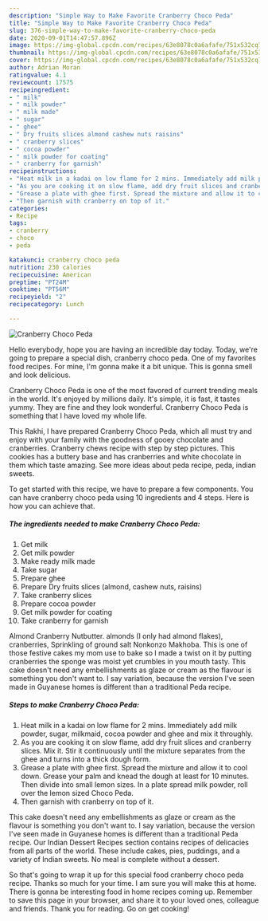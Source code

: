 ```yaml
---
description: "Simple Way to Make Favorite Cranberry Choco Peda"
title: "Simple Way to Make Favorite Cranberry Choco Peda"
slug: 376-simple-way-to-make-favorite-cranberry-choco-peda
date: 2020-09-01T14:47:57.896Z
image: https://img-global.cpcdn.com/recipes/63e8078c0a6afafe/751x532cq70/cranberry-choco-peda-recipe-main-photo.jpg
thumbnail: https://img-global.cpcdn.com/recipes/63e8078c0a6afafe/751x532cq70/cranberry-choco-peda-recipe-main-photo.jpg
cover: https://img-global.cpcdn.com/recipes/63e8078c0a6afafe/751x532cq70/cranberry-choco-peda-recipe-main-photo.jpg
author: Adrian Moran
ratingvalue: 4.1
reviewcount: 17575
recipeingredient:
- " milk"
- " milk powder"
- " milk made"
- " sugar"
- " ghee"
- " Dry fruits slices almond cashew nuts raisins"
- " cranberry slices"
- " cocoa powder"
- " milk powder for coating"
- " cranberry for garnish"
recipeinstructions:
- "Heat milk in a kadai on low flame for 2 mins. Immediately add milk powder, sugar, milkmaid, cocoa powder and ghee and mix it throughly."
- "As you are cooking it on slow flame, add dry fruit slices and cranberry slices. Mix it. Stir it continuously until the mixture separates from the ghee and turns into a thick dough form."
- "Grease a plate with ghee first. Spread the mixture and allow it to cool down. Grease your palm and knead the dough at least for 10 minutes. Then divide into small lemon sizes. In a plate spread milk powder, roll over the lemon sized Choco Peda."
- "Then garnish with cranberry on top of it."
categories:
- Recipe
tags:
- cranberry
- choco
- peda

katakunci: cranberry choco peda 
nutrition: 230 calories
recipecuisine: American
preptime: "PT24M"
cooktime: "PT56M"
recipeyield: "2"
recipecategory: Lunch

---
```



![Cranberry Choco Peda](https://img-global.cpcdn.com/recipes/63e8078c0a6afafe/751x532cq70/cranberry-choco-peda-recipe-main-photo.jpg)

Hello everybody, hope you are having an incredible day today. Today, we're going to prepare a special dish, cranberry choco peda. One of my favorites food recipes. For mine, I'm gonna make it a bit unique. This is gonna smell and look delicious.

Cranberry Choco Peda is one of the most favored of current trending meals in the world. It's enjoyed by millions daily. It's simple, it is fast, it tastes yummy. They are fine and they look wonderful. Cranberry Choco Peda is something that I have loved my whole life.

This Rakhi, I have prepared Cranberry Choco Peda, which all must try and enjoy with your family with the goodness of gooey chocolate and cranberries. Cranberry chews recipe with step by step pictures. This cookies has a buttery base and has cranberries and white chocolate in them which taste amazing. See more ideas about peda recipe, peda, indian sweets.


To get started with this recipe, we have to prepare a few components. You can have cranberry choco peda using 10 ingredients and 4 steps. Here is how you can achieve that.

<!--inarticleads1-->

##### The ingredients needed to make Cranberry Choco Peda:

1. Get  milk
1. Get  milk powder
1. Make ready  milk made
1. Take  sugar
1. Prepare  ghee
1. Prepare  Dry fruits slices (almond, cashew nuts, raisins)
1. Take  cranberry slices
1. Prepare  cocoa powder
1. Get  milk powder for coating
1. Take  cranberry for garnish


Almond Cranberry Nutbutter. almonds (I only had almond flakes), cranberries, Sprinkling of ground salt Nonkonzo Makhoba. This is one of those festive cakes my mom use to bake so I made a twist on it by putting cranberries the sponge was moist yet crumbles in you mouth tasty. This cake doesn&#39;t need any embellishments as glaze or cream as the flavour is something you don&#39;t want to. I say variation, because the version I&#39;ve seen made in Guyanese homes is different than a traditional Peda recipe. 

<!--inarticleads2-->

##### Steps to make Cranberry Choco Peda:

1. Heat milk in a kadai on low flame for 2 mins. Immediately add milk powder, sugar, milkmaid, cocoa powder and ghee and mix it throughly.
1. As you are cooking it on slow flame, add dry fruit slices and cranberry slices. Mix it. Stir it continuously until the mixture separates from the ghee and turns into a thick dough form.
1. Grease a plate with ghee first. Spread the mixture and allow it to cool down. Grease your palm and knead the dough at least for 10 minutes. Then divide into small lemon sizes. In a plate spread milk powder, roll over the lemon sized Choco Peda.
1. Then garnish with cranberry on top of it.


This cake doesn&#39;t need any embellishments as glaze or cream as the flavour is something you don&#39;t want to. I say variation, because the version I&#39;ve seen made in Guyanese homes is different than a traditional Peda recipe. Our Indian Dessert Recipes section contains recipes of delicacies from all parts of the world. These include cakes, pies, puddings, and a variety of Indian sweets. No meal is complete without a dessert. 

So that's going to wrap it up for this special food cranberry choco peda recipe. Thanks so much for your time. I am sure you will make this at home. There is gonna be interesting food in home recipes coming up. Remember to save this page in your browser, and share it to your loved ones, colleague and friends. Thank you for reading. Go on get cooking!

